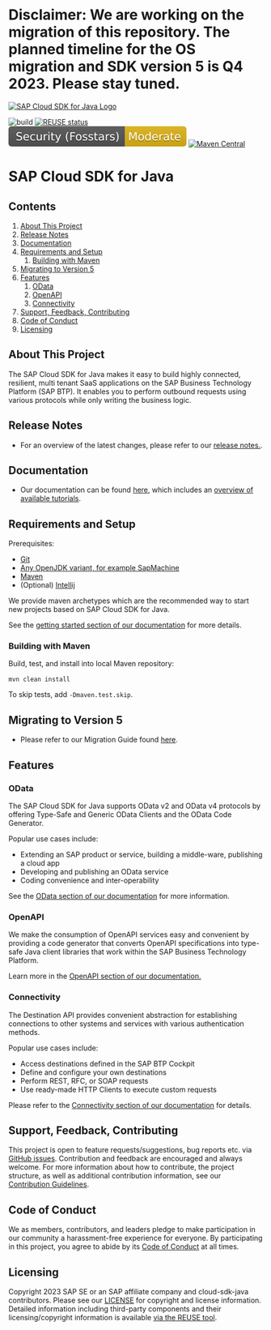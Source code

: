# Disclaimer: We are working on the migration of this repository. The planned timeline for the OS migration and SDK version 5 is Q4 2023. Please stay tuned.


<a href="https://sap.github.io/cloud-sdk/docs/java/overview-cloud-sdk-for-java"><img src="https://help.sap.com/doc/2324e9c3b28748a4ae2ad08166d77675/1.0/en-US/logo-for-java.svg" alt="SAP Cloud SDK for Java Logo" height="122.92" width="226.773"/></a>

![build](https://github.com/SAP/cloud-sdk-java/workflows/build/badge.svg)
[![REUSE status](https://api.reuse.software/badge/github.com/SAP/cloud-sdk-java)](https://api.reuse.software/info/github.com/SAP/cloud-sdk-java)
[![Fosstars security rating](https://github.com/SAP/cloud-sdk-java/blob/fosstars-report/fosstars_badge.svg)](https://github.com/SAP/cloud-sdk-java/blob/fosstars-report/fosstars_report.md)
[![Maven Central](https://img.shields.io/badge/maven_central-4.0.0-blue.svg)](https://search.maven.org/search?q=g:com.sap.cloud.sdk%20AND%20a:sdk-modules-bom%20AND%20v:4.*)

# SAP Cloud SDK for Java

## Contents
1. [About This Project](#about-this-project)
2. [Release Notes](#release-notes)
3. [Documentation](#documentation)
4. [Requirements and Setup](#requirements-and-setup)
   1. [Building with Maven](#building-with-maven)
5. [Migrating to Version 5](#migrating-to-version-5)
6. [Features](#features)
   1. [OData](#odata)
   2. [OpenAPI](#openapi)
   3. [Connectivity](#connectivity)
6. [Support, Feedback, Contributing](#support-feedback-contributing)
7. [Code of Conduct](#code-of-conduct)
8. [Licensing](#licensing)

## About This Project

The SAP Cloud SDK for Java makes it easy to build highly connected, resilient, multi tenant SaaS applications on the SAP Business Technology Platform (SAP BTP).
It enables you to perform outbound requests using various protocols while only writing the business logic.

## Release Notes
- For an overview of the latest changes, please refer to our [release notes.](https://sap.github.io/cloud-sdk/docs/java/v5/release-notes).

## Documentation
- Our documentation can be found [here](https://sap.github.io/cloud-sdk/docs/java/getting-started), which includes an [overview of available tutorials](https://sap.github.io/cloud-sdk/docs/java/guides/tutorial-overview-sdk-java).

## Requirements and Setup

Prerequisites:
- [Git](https://git-scm.com/downloads)
- [Any OpenJDK variant, for example SapMachine](https://sap.github.io/SapMachine/)
- [Maven](https://maven.apache.org/)
- (Optional) [Intellij](./docs/how-to/setup-intellij.md)

We provide maven archetypes which are the recommended way to start new projects based on SAP Cloud SDK for Java.

See the [getting started section of our documentation](https://sap.github.io/cloud-sdk/docs/java/getting-started) for more details.

### Building with Maven

Build, test, and install into local Maven repository:
```
mvn clean install
```
To skip tests, add `-Dmaven.test.skip`.

## Migrating to Version 5

- Please refer to our Migration Guide found [here](https://sap.github.io/cloud-sdk/docs/java/v5/guides/5.0-upgrade).

## Features

### OData

The SAP Cloud SDK for Java supports OData v2 and OData v4 protocols by offering Type-Safe and Generic OData Clients and the OData Code Generator. 

Popular use cases include:
- Extending an SAP product or service, building a middle-ware, publishing a cloud app
- Developing and publishing an OData service
- Coding convenience and inter-operability 

See the [OData section of our documentation](https://sap.github.io/cloud-sdk/docs/java/v5/features/odata/overview#popular-use-cases-for-type-safe-odata-client) for more information.

### OpenAPI

We make the consumption of OpenAPI services easy and convenient by providing a code generator that converts OpenAPI specifications into type-safe Java client libraries that work within the SAP Business Technology Platform.

Learn more in the [OpenAPI section of our documentation.](https://sap.github.io/cloud-sdk/docs/java/v5/features/rest/overview)

### Connectivity

The Destination API provides convenient abstraction for establishing connections to other systems and services with various authentication methods.

Popular use cases include:
- Access destinations defined in the SAP BTP Cockpit
- Define and configure your own destinations
- Perform REST, RFC, or SOAP requests
- Use ready-made HTTP Clients to execute custom requests

Please refer to the [Connectivity section of our documentation](https://sap.github.io/cloud-sdk/docs/java/v5/features/connectivity/destination-service) for details.

## Support, Feedback, Contributing

This project is open to feature requests/suggestions, bug reports etc. via [GitHub issues](https://github.com/sap/cloud-sdk-java/issues). Contribution and feedback are encouraged and always welcome. For more information about how to contribute, the project structure, as well as additional contribution information, see our [Contribution Guidelines](CONTRIBUTING.md).

## Code of Conduct

We as members, contributors, and leaders pledge to make participation in our community a harassment-free experience for everyone. By participating in this project, you agree to abide by its [Code of Conduct](https://github.com/SAP/.github/blob/main/CODE_OF_CONDUCT.md) at all times.

## Licensing

Copyright 2023 SAP SE or an SAP affiliate company and cloud-sdk-java contributors. Please see our [LICENSE](LICENSE) for copyright and license information. Detailed information including third-party components and their licensing/copyright information is available [via the REUSE tool](https://api.reuse.software/info/github.com/SAP/cloud-sdk-java).
